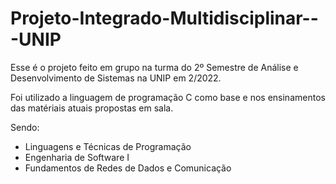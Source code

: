 # Projeto-Integrado-Multidisciplinar---UNIP

Esse é o projeto feito em grupo na turma do 2º Semestre de Análise e Desenvolvimento de Sistemas na UNIP em 2/2022.

Foi utilizado a linguagem de programação C como base e nos ensinamentos das matériais atuais propostas em sala.

Sendo:

- Linguagens e Técnicas de Programação
- Engenharia de Software I
- Fundamentos de Redes de Dados e Comunicação